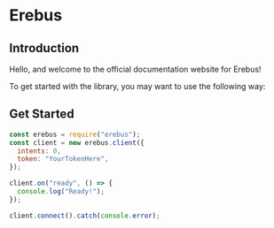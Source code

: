 # Erebus

## Introduction

Hello, and welcome to the official documentation website for Erebus!

To get started with the library, you may want to use the following way:

## Get Started

```javascript
const erebus = require("erebus");
const client = new erebus.client({
  intents: 0,
  token: "YourTokenHere",
});

client.on("ready", () => {
  console.log("Ready!");
});

client.connect().catch(console.error);
```
